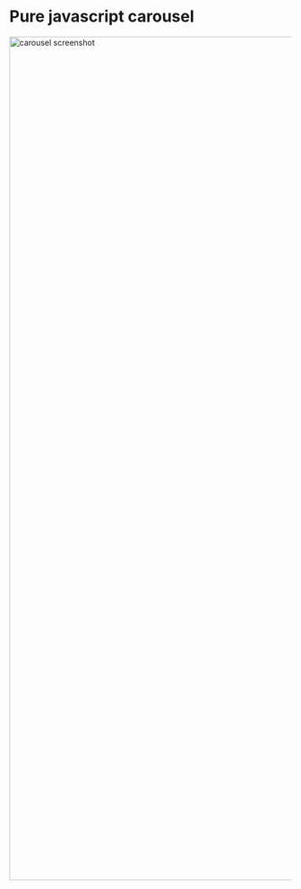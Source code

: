 # Pure javascript carousel

<img width="1503" alt="carousel screenshot" src="https://user-images.githubusercontent.com/33285862/195984569-3ce3913e-4207-4ebf-b341-5d0588ffb022.png">
